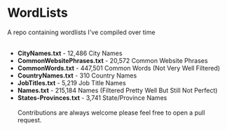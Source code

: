 # WordLists
A repo containing wordlists I've compiled over time 
<br><br>
- **CityNames.txt** - 12,486 City Names
- **CommonWebsitePhrases.txt** - 20,572 Common Website Phrases
- **CommonWords.txt** - 447,501 Common Words (Not Very Well Filtered)
- **CountryNames.txt** - 310 Country Names
- **JobTitles.txt** - 5,219 Job Title Names
- **Names.txt** - 215,184 Names (Filtered Pretty Well But Still Not Perfect)
- **States-Provinces.txt** - 3,741 State/Province Names
<br><br>
Contributions are always welcome please feel free to open a pull request.
